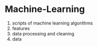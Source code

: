 # Machine-Learning
1. scripts of machine learning algorithms
2. features
3. data processing and cleaning
4. data
